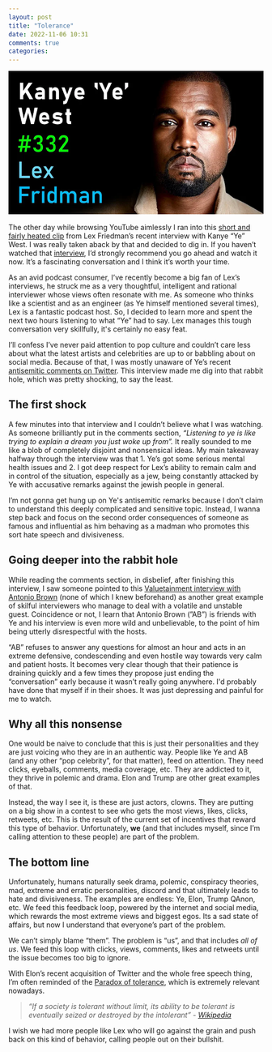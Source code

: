 ```yaml
---
layout: post
title: "Tolerance"
date: 2022-11-06 10:31
comments: true
categories:
---
```


![Ye](/images/2022/11/ye.webp "Ye")

The other day while browsing YouTube aimlessly I ran into this [short and fairly heated clip](https://www.youtube.com/shorts/LuPXYs6R9qg) from Lex Friedman’s recent interview with Kanye “Ye” West. I was really taken aback by that and decided to dig in. If you haven’t watched that [interview](https://www.youtube.com/watch?v=4AWLcxTGZPA&t=1s), I’d strongly recommend you go ahead and watch it now. It’s a fascinating conversation and I think it’s worth your time.

As an avid podcast consumer, I’ve recently become a big fan of Lex’s interviews, he struck me as a very thoughtful, intelligent and rational interviewer whose views often resonate with me. As someone who thinks like a scientist and as an engineer (as Ye himself mentioned several times), Lex is a fantastic podcast host. So, I decided to learn more and spent the next two hours listening to what “Ye” had to say. Lex manages this tough conversation very skillfully,
it's certainly no easy feat.

I’ll confess I’ve never paid attention to pop culture and couldn’t care less about what the latest artists and celebrities are up to or babbling about on social media. Because of that, I was mostly unaware of Ye’s recent [antisemitic comments on Twitter](https://www.adl.org/resources/blog/unpacking-kanye-wests-antisemitic-remarks). This interview made me dig into that rabbit hole, which was pretty shocking, to say the least.

## The first shock

A few minutes into that interview and I couldn’t believe what I was watching. As someone brilliantly put in the comments section, _“Listening to ye is like trying to explain a dream you just woke up from”._ It really sounded to me like a blob of completely disjoint and nonsensical ideas. My main takeaway halfway through the interview was that 1. Ye’s got some serious mental health issues and 2. I got deep respect for Lex’s ability to remain calm and in control of the situation, especially as a jew, being constantly attacked by Ye with accusative remarks against the jewish people in general.

I’m not gonna get hung up on Ye's antisemitic remarks because I don’t claim to understand this deeply complicated and sensitive topic. Instead, I wanna step back and focus on the second order consequences of someone as famous and influential as him behaving as a madman who promotes this sort hate speech and divisiveness.

## Going deeper into the rabbit hole

While reading the comments section, in disbelief, after finishing this interview, I saw someone pointed to this [Valuetainment interview with Antonio Brown](https://www.youtube.com/watch?v=IUIErvCujzc) (none of which I knew beforehand) as another great example of skilful interviewers who manage to deal with a volatile and unstable guest. Coincidence or not, I learn that Antonio Brown (”AB”) is friends with Ye and his interview is even more wild and unbelievable, to the point of him being utterly disrespectful with the hosts.

“AB” refuses to answer any questions for almost an hour and acts in an extreme defensive, condescending and even hostile way towards very calm and patient hosts. It becomes very clear though that their patience is draining quickly and a few times they propose just ending the “conversation” early because it wasn’t really going anywhere. I'd probably have done that myself if in their shoes. It was just depressing and painful for me to watch.

## Why all this nonsense

One would be naive to conclude that this is just their personalities and they are just voicing who they are in an authentic way. People like Ye and AB (and any other “pop celebrity”, for that matter), feed on attention. They need clicks, eyeballs, comments, media coverage, etc. They are addicted to it, they thrive in polemic and drama. Elon and Trump are other great examples of that.

Instead, the way I see it, is these are just actors, clowns. They are putting on a big show in a contest to see who gets the most views, likes, clicks, retweets, etc. This is the result of the current set of incentives that reward this type of behavior. Unfortunately, **we** (and that includes myself, since I’m calling attention to these people) are part of the problem.

## The bottom line

Unfortunately, humans naturally seek drama, polemic, conspiracy theories, mad, extreme and erratic personalities, discord and that ultimately leads to hate and divisiveness. The examples are endless: Ye, Elon, Trump QAnon, etc. We feed this feedback loop, powered by the internet and social media, which rewards the most extreme views and biggest egos. Its a sad state of affairs, but now I understand that everyone’s part of the problem.

We can’t simply blame “them”. The problem is “us”, and that includes _all of us_. We feed this loop with clicks, views, comments, likes and retweets until the issue becomes too big to ignore.

With Elon’s recent acquisition of Twitter and the whole free speech thing, I’m often reminded of the [Paradox of tolerance](https://en.wikipedia.org/wiki/Paradox_of_tolerance), which is extremely relevant nowadays.

> _“If a society is tolerant without limit, its ability to be tolerant is eventually seized or destroyed by the intolerant” - [Wikipedia](https://en.wikipedia.org/wiki/Paradox_of_tolerance)_

I wish we had more people like Lex who will go against the grain and push back on this kind of behavior, calling people out on their bullshit.
